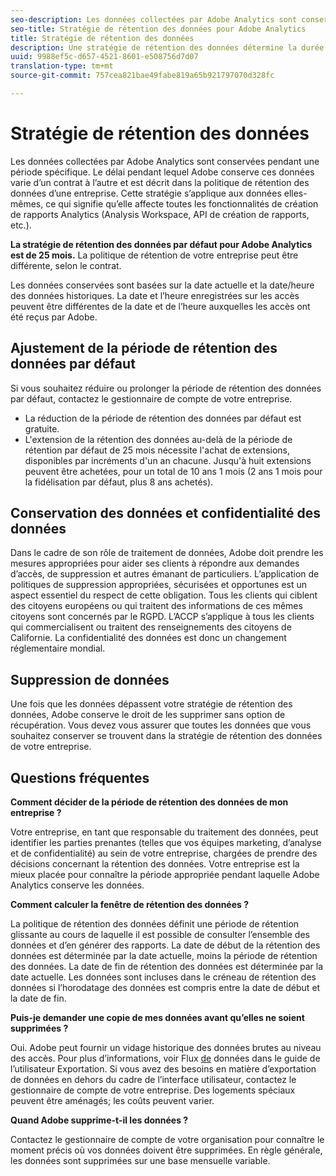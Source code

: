 ```yaml
---
seo-description: Les données collectées par Adobe Analytics sont conservées pendant une période spécifique. Le délai pendant lequel Adobe conserve ces données varie d’un contrat à l’autre et est décrit dans la politique de rétention des données d’une entreprise.
seo-title: Stratégie de rétention des données pour Adobe Analytics
title: Stratégie de rétention des données
description: Une stratégie de rétention des données détermine la durée pendant laquelle Adobe stocke vos données.
uuid: 9988ef5c-d657-4521-8601-e508756d7d07
translation-type: tm+mt
source-git-commit: 757cea821bae49fabe819a65b921797070d328fc

---
```



# Stratégie de rétention des données

Les données collectées par Adobe Analytics sont conservées pendant une période spécifique. Le délai pendant lequel Adobe conserve ces données varie d’un contrat à l’autre et est décrit dans la politique de rétention des données d’une entreprise. Cette stratégie s’applique aux données elles-mêmes, ce qui signifie qu’elle affecte toutes les fonctionnalités de création de rapports Analytics (Analysis Workspace, API de création de rapports, etc.).

**La stratégie de rétention des données par défaut pour Adobe Analytics est de 25 mois.** La politique de rétention de votre entreprise peut être différente, selon le contrat.

Les données conservées sont basées sur la date actuelle et la date/heure des données historiques. La date et l’heure enregistrées sur les accès peuvent être différentes de la date et de l’heure auxquelles les accès ont été reçus par Adobe.

## Ajustement de la période de rétention des données par défaut

Si vous souhaitez réduire ou prolonger la période de rétention des données par défaut, contactez le gestionnaire de compte de votre entreprise.

* La réduction de la période de rétention des données par défaut est gratuite.
* L'extension de la rétention des données au-delà de la période de rétention par défaut de 25 mois nécessite l'achat de extensions, disponibles par incréments d'un an chacune. Jusqu'à huit extensions peuvent être achetées, pour un total de 10 ans 1 mois (2 ans 1 mois pour la fidélisation par défaut, plus 8 ans achetés).

## Conservation des données et confidentialité des données

Dans le cadre de son rôle de traitement de données, Adobe doit prendre les mesures appropriées pour aider ses clients à répondre aux demandes d’accès, de suppression et autres émanant de particuliers. L’application de politiques de suppression appropriées, sécurisées et opportunes est un aspect essentiel du respect de cette obligation. Tous les clients qui ciblent des citoyens européens ou qui traitent des informations de ces mêmes citoyens sont concernés par le RGPD. L’ACCP s’applique à tous les clients qui commercialisent ou traitent des renseignements des citoyens de Californie. La confidentialité des données est donc un changement réglementaire mondial.

## Suppression de données

Une fois que les données dépassent votre stratégie de rétention des données, Adobe conserve le droit de les supprimer sans option de récupération. Vous devez vous assurer que toutes les données que vous souhaitez conserver se trouvent dans la stratégie de rétention des données de votre entreprise.

## Questions fréquentes

**Comment décider de la période de rétention des données de mon entreprise ?**

Votre entreprise, en tant que responsable du traitement des données, peut identifier les parties prenantes (telles que vos équipes marketing, d’analyse et de confidentialité) au sein de votre entreprise, chargées de prendre des décisions concernant la rétention des données. Votre entreprise est la mieux placée pour connaître la période appropriée pendant laquelle Adobe Analytics conserve les données.

**Comment calculer la fenêtre de rétention des données ?**

La politique de rétention des données définit une période de rétention glissante au cours de laquelle il est possible de consulter l’ensemble des données et d’en générer des rapports. La date de début de la rétention des données est déterminée par la date actuelle, moins la période de rétention des données. La date de fin de rétention des données est déterminée par la date actuelle. Les données sont incluses dans le créneau de rétention des données si l’horodatage des données est compris entre la date de début et la date de fin.

**Puis-je demander une copie de mes données avant qu’elles ne soient supprimées ?**

Oui. Adobe peut fournir un vidage historique des données brutes au niveau des accès. Pour plus d’informations, voir Flux [de](/help/export/analytics-data-feed/c-getstarted/data-feed-overview.md) données dans le guide de l’utilisateur Exportation. Si vous avez des besoins en matière d’exportation de données en dehors du cadre de l’interface utilisateur, contactez le gestionnaire de compte de votre entreprise. Des logements spéciaux peuvent être aménagés; les coûts peuvent varier.

**Quand Adobe supprime-t-il les données ?**

Contactez le gestionnaire de compte de votre organisation pour connaître le moment précis où vos données doivent être supprimées. En règle générale, les données sont supprimées sur une base mensuelle variable.

